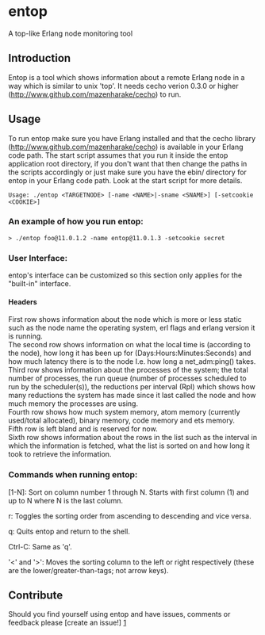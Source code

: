 # entop
A top-like Erlang node monitoring tool

## Introduction
Entop is a tool which shows information about a remote Erlang node in a way which is similar to unix 'top'. It needs cecho verion 0.3.0 or higher (http://www.github.com/mazenharake/cecho) to run.

## Usage
To run entop make sure you have Erlang installed and that the cecho library (http://www.github.com/mazenharake/cecho) is available in your Erlang code path. The start script assumes that you run it inside the entop application root directory, if you don't want that then change the paths in the scripts accordingly or just make sure you have the ebin/ directory for entop in your Erlang code path. Look at the start script for more details.

    Usage: ./entop <TARGETNODE> [-name <NAME>|-sname <SNAME>] [-setcookie <COOKIE>]

### An example of how you run entop:

    > ./entop foo@11.0.1.2 -name entop@11.0.1.3 -setcookie secret

### User Interface:
entop's interface can be customized so this section only applies for the "built-in" interface.

#### Headers
First row shows information about the node which is more or less static such as the node name the operating system, erl flags and erlang version it is running.    
The second row shows information on what the local time is (according to the node), how long it has been up for (Days:Hours:Minutes:Seconds) and how much latency there is to the node I.e. how long a net_adm:ping() takes.    
Third row shows information about the processes of the system; the total number of processes, the run queue (number of processes scheduled to run by the scheduler(s)), the reductions per interval (RpI) which shows how many reductions the system has made since it last called the node and how much memory the processes are using.   
Fourth row shows how much system memory, atom memory (currently used/total allocated), binary memory, code memory and ets memory.    
Fifth row is left bland and is reserved for now.    
Sixth row shows information about the rows in the list such as the interval in which the information is fetched, what the list is sorted on and how long it took to retrieve the information.

### Commands when running entop:

[1-N]: 
  Sort on column number 1 through N. Starts with first column (1) and up to N
  where N is the last column.
    
r:
  Toggles the sorting order from ascending to descending and vice versa.

q:
  Quits entop and return to the shell.

Ctrl-C:
  Same as 'q'.

'<' and '>':
  Moves the sorting column to the left or right respectively (these are the lower/greater-than-tags; not arrow keys).

Contribute
----------
Should you find yourself using entop and have issues, comments or feedback please [create an issue!] [1]

[1]: http://github.com/mazenharake/entop/issues "entop issues"
